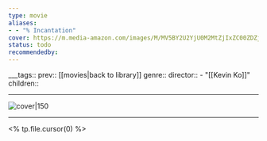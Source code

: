 ```yaml
---
type: movie
aliases:
- - "% Incantation"
cover: https://m.media-amazon.com/images/M/MV5BY2U2YjU0M2MtZjIxZC00ZDZjLWI2NjItN2MwMmVhM2RkMjNiXkEyXkFqcGc@._V1_SX300.jpg
status: todo
recommendedby:
---
```

___tags:: prev:: [[movies|back to library]]
genre::
director:: - "[[Kevin Ko]]"
children::
___
![cover|150](https://m.media-amazon.com/images/M/MV5BY2U2YjU0M2MtZjIxZC00ZDZjLWI2NjItN2MwMmVhM2RkMjNiXkEyXkFqcGc@._V1_SX300.jpg)
___
<% tp.file.cursor(0) %>
